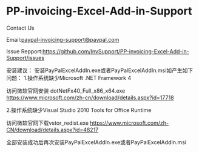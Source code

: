 # PP-invoicing-Excel-Add-in-Support
Contact Us

Email:paypal-invoicing-support@paypal.com

Issue Repport:https://github.com/InvSupport/PP-invoicing-Excel-Add-in-Support/issues

安装建议：
安装PayPalExcelAddIn.exe或者PayPalExcelAddIn.msi如产生如下问题：
1.操作系统缺少Microsoft .NET Framework 4 

访问微软官网安装 dotNetFx40_Full_x86_x64.exe
https://www.microsoft.com/zh-cn/download/details.aspx?id=17718

2.操作系统缺少Visual Studio 2010 Tools for Office Runtime 

访问微软官网下载vstor_redist.exe
https://www.microsoft.com/zh-CN/download/details.aspx?id=48217

全部安装成功后再次安装PayPalExcelAddIn.exe或者PayPalExcelAddIn.msi
